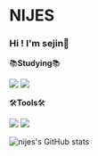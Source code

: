 # NIJES

### Hi ! I'm sejin🌱   
         
📚**Studying**📚   

<img src="https://img.shields.io/badge/python-3776AB?style=flat-square&logo=python&logoColor=white"/> <img src="https://img.shields.io/badge/HTML5-E34F26?style=flat-square&logo=html5&logoColor=white"/>


🛠️**Tools**🛠️

<img src="https://img.shields.io/badge/GitHub-181717?style=flat-square&logo=GitHub&logoColor=white"/> <img src="https://img.shields.io/badge/VisualStudioCODE-007ACC?style=flat-square&logo=VisualStudioCode&logoColor=white"/>

      
![nijes's GitHub stats](https://github-readme-stats.vercel.app/api?username=nijes&show_icons=true&theme=moltack&count_private=true)

